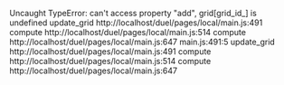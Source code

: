 Uncaught TypeError: can't access property "add", grid[grid_id_] is undefined
    update_grid http://localhost/duel/pages/local/main.js:491
    compute http://localhost/duel/pages/local/main.js:514
    compute http://localhost/duel/pages/local/main.js:647
main.js:491:5
    update_grid http://localhost/duel/pages/local/main.js:491
    compute http://localhost/duel/pages/local/main.js:514
    compute http://localhost/duel/pages/local/main.js:647

​